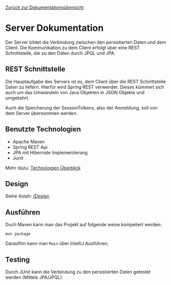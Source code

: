 [Zurück zur Dokumentationsübersicht](./Dokumentation.md)
# Server Dokumentation
Der Server bildet die Verbindung zwischen den persistierten Daten und dem Client.
Die Kommunikation zu dem Client erfolgt über eine REST Schnittstelle, die zu den Daten durch JPQL und JPA.

## REST Schnittstelle
Die Hauptaufgabe des Servers ist es, dem Client über die REST Schnittstelle Daten zu liefern.
Hierfür wird Spring REST verwendet. Dieses kümmert sich auch um das Umwandeln von Java Objekten in JSON Objekte und umgekehrt.

Auch die Speicherung der SessionTolkens, also der Anmeldung, soll von dem Server übernommen werden.

## Benutzte Technologien
  * Apache Maven
  * Spring REST Api
  * JPA mit Hibernate Implementierung
  * Junit

  Mehr dazu: [Technologien Überblick](./Technologien_Overview.md)
  
## Design
Siehe Astah: [/Design](./../Design)

## Ausführen
Duch Maven kann man das Projekt auf folgende weise kompeliert werden:
```
mvn package
```
Daraufhin kann man `Main` über IntelliJ Ausführen;


## Testing

Durch JUnit kann die Verbindung zu den persistierten Daten getestet werden (Mittels JPA/JPQL).
